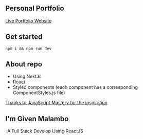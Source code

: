 ## Personal Portfolio

[Live Portfolio Website](https://www.nikolay.tech/)

## Get started

```
npm i && npm run dev
```

## About repo

- Using NextJs
- React
- Styled components (each component has a corresponding ComponentStyles.js file)

[Thanks to JavaScript Mastery for the inspiration](https://www.youtube.com/watch?v=OPaLnMw2i_0&list=PL1YmAbfxmHuOsV3zmAnncnql3MMsIeO2_&index=24)

## I'm Given Malambo

-A Full Stack Develop Using ReactJS